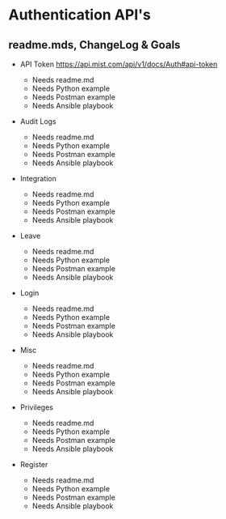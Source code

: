 # Authentication API's #
## readme.mds, ChangeLog & Goals ##

* API Token
  https://api.mist.com/api/v1/docs/Auth#api-token
    * Needs readme.md
    * Needs Python example
    * Needs Postman example
    * Needs Ansible playbook


* Audit Logs
    * Needs readme.md
    * Needs Python example
    * Needs Postman example
    * Needs Ansible playbook
* Integration
    * Needs readme.md
    * Needs Python example
    * Needs Postman example
    * Needs Ansible playbook
* Leave
    * Needs readme.md
    * Needs Python example
    * Needs Postman example
    * Needs Ansible playbook
* Login
    * Needs readme.md
    * Needs Python example
    * Needs Postman example
    * Needs Ansible playbook
* Misc
    * Needs readme.md
    * Needs Python example
    * Needs Postman example
    * Needs Ansible playbook
* Privileges
    * Needs readme.md
    * Needs Python example
    * Needs Postman example
    * Needs Ansible playbook
* Register
    * Needs readme.md
    * Needs Python example
    * Needs Postman example
    * Needs Ansible playbook